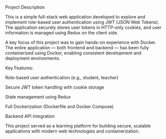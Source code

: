 Project Description

This is a simple full-stack web application developed to explore and implement role-based user authentication using JWT (JSON Web Tokens). The application securely stores user tokens in HTTP-only cookies, and user information is managed using Redux on the client side.

A key focus of this project was to gain hands-on experience with Docker. The entire application — both frontend and backend — has been fully containerized using Docker, enabling consistent development and deployment environments.

Key Features:

Role-based user authentication (e.g., student, teacher)

Secure JWT token handling with cookie storage

State management using Redux

Full Dockerization (Dockerfile and Docker Compose)

Backend API integration

This project served as a learning platform for building secure, scalable applications with modern web technologies and containerization.

